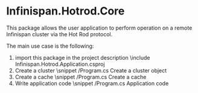 # Infinispan.Hotrod.Core

This package allows the user application to perform operation on a remote Infinispan cluster via the Hot Rod protocol.

The main use case is the following:

1. import this package in the project description
\include Infinispan.Hotrod.Application.csproj
2. Create a cluster
\snippet /Program.cs Create a cluster object
3. Create a cache
\snippet /Program.cs Create a cache
4. Write application code
\snippet /Program.cs Application code
